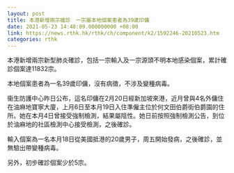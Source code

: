 ```yaml
---
layout: post
title: 本港新增兩宗確診　一宗屬本地個案患者為39歲印傭
date: 2021-05-23 14:48:09.000000000 +08:00
link: https://news.rthk.hk/rthk/ch/component/k2/1592246-20210523.htm
categories: rthk
---
```


本港新增兩宗新型肺炎確診，包括一宗輸入及一宗源頭不明本地感染個案，累計確診個案達11832宗。

本地個案患者為一名39歲印傭，沒有病徵，不涉及變種病毒。

衞生防護中心昨日公布，這名印傭在2月20日經新加坡來港，近月曾與4名外傭住在油麻地寶寧大廈，上月6日至本月19日入住準僱主位於何文田伯爵街伯爵園的住所。她在本月4日曾接受強制檢測，結果屬陰性。她日前按照強制檢測公告，到位於油麻地的社區檢測中心接受檢測，之後確診。

輸入個案為一名本月18日從美國抵港的20歲男子，周五開始發病，之後確診，並無驗出帶變種病毒。

另外，初步確診個案少於5宗。
